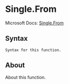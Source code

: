 # Single.From

Microsoft Docs: [Single.From](https://docs.microsoft.com/en-us/powerquery-m/single-from)

## Syntax

```
Syntax for this function.
```

## About

About this function.

